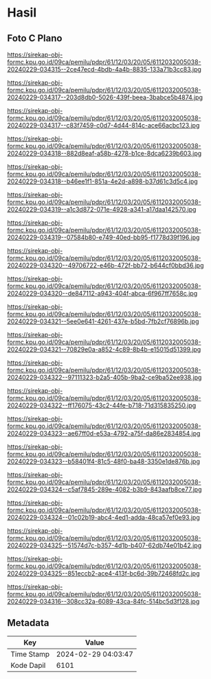 # Hasil

## Foto C Plano

https://sirekap-obj-formc.kpu.go.id/09ca/pemilu/pdpr/61/12/03/20/05/6112032005038-20240229-034315--2ce47ecd-4bdb-4a4b-8835-133a71b3cc83.jpg

https://sirekap-obj-formc.kpu.go.id/09ca/pemilu/pdpr/61/12/03/20/05/6112032005038-20240229-034317--203d8db0-5026-439f-beea-3babce5b4874.jpg

https://sirekap-obj-formc.kpu.go.id/09ca/pemilu/pdpr/61/12/03/20/05/6112032005038-20240229-034317--c83f7459-c0d7-4d44-814c-ace66acbc123.jpg

https://sirekap-obj-formc.kpu.go.id/09ca/pemilu/pdpr/61/12/03/20/05/6112032005038-20240229-034318--882d8eaf-a58b-4278-b1ce-8dca6239b603.jpg

https://sirekap-obj-formc.kpu.go.id/09ca/pemilu/pdpr/61/12/03/20/05/6112032005038-20240229-034318--b46ee1f1-851a-4e2d-a898-b37d61c3d5c4.jpg

https://sirekap-obj-formc.kpu.go.id/09ca/pemilu/pdpr/61/12/03/20/05/6112032005038-20240229-034319--a1c3d872-071e-4928-a341-a17daa142570.jpg

https://sirekap-obj-formc.kpu.go.id/09ca/pemilu/pdpr/61/12/03/20/05/6112032005038-20240229-034319--07584b80-e749-40ed-bb95-f1778d39f196.jpg

https://sirekap-obj-formc.kpu.go.id/09ca/pemilu/pdpr/61/12/03/20/05/6112032005038-20240229-034320--49706722-e46b-472f-bb72-b644cf0bbd36.jpg

https://sirekap-obj-formc.kpu.go.id/09ca/pemilu/pdpr/61/12/03/20/05/6112032005038-20240229-034320--de847112-a943-404f-abca-6f967ff7658c.jpg

https://sirekap-obj-formc.kpu.go.id/09ca/pemilu/pdpr/61/12/03/20/05/6112032005038-20240229-034321--5ee0e641-4261-437e-b5bd-7fb2cf76896b.jpg

https://sirekap-obj-formc.kpu.go.id/09ca/pemilu/pdpr/61/12/03/20/05/6112032005038-20240229-034321--70829e0a-a852-4c89-8b4b-e15015d51399.jpg

https://sirekap-obj-formc.kpu.go.id/09ca/pemilu/pdpr/61/12/03/20/05/6112032005038-20240229-034322--97111323-b2a5-405b-9ba2-ce9ba52ee938.jpg

https://sirekap-obj-formc.kpu.go.id/09ca/pemilu/pdpr/61/12/03/20/05/6112032005038-20240229-034322--ff176075-43c2-44fe-b718-71d315835250.jpg

https://sirekap-obj-formc.kpu.go.id/09ca/pemilu/pdpr/61/12/03/20/05/6112032005038-20240229-034323--ae67ff0d-e53a-4792-a75f-da86e2834854.jpg

https://sirekap-obj-formc.kpu.go.id/09ca/pemilu/pdpr/61/12/03/20/05/6112032005038-20240229-034323--b58401f4-81c5-48f0-ba48-3350e1de876b.jpg

https://sirekap-obj-formc.kpu.go.id/09ca/pemilu/pdpr/61/12/03/20/05/6112032005038-20240229-034324--c5af7845-289e-4082-b3b9-843aafb8ce77.jpg

https://sirekap-obj-formc.kpu.go.id/09ca/pemilu/pdpr/61/12/03/20/05/6112032005038-20240229-034324--01c02b19-abc4-4ed1-adda-48ca57ef0e93.jpg

https://sirekap-obj-formc.kpu.go.id/09ca/pemilu/pdpr/61/12/03/20/05/6112032005038-20240229-034325--51574d7c-b357-4d1b-b407-62db74e01b42.jpg

https://sirekap-obj-formc.kpu.go.id/09ca/pemilu/pdpr/61/12/03/20/05/6112032005038-20240229-034325--851eccb2-ace4-413f-bc6d-39b72468fd2c.jpg

https://sirekap-obj-formc.kpu.go.id/09ca/pemilu/pdpr/61/12/03/20/05/6112032005038-20240229-034316--308cc32a-6089-43ca-84fc-514bc5d3f128.jpg


## Metadata

| Key        | Value               |
| ---------- | ------------------- |
| Time Stamp | 2024-02-29 04:03:47 |
| Kode Dapil | 6101                |



